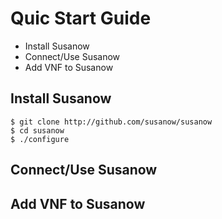 
# Quic Start Guide

- Install Susanow
- Connect/Use Susanow
- Add VNF to Susanow


## Install Susanow

```
$ git clone http://github.com/susanow/susanow
$ cd susanow
$ ./configure

```

## Connect/Use Susanow
## Add VNF to Susanow

